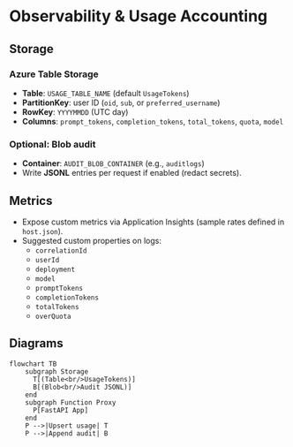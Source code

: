 # Observability & Usage Accounting

## Storage

### Azure Table Storage

- **Table**: `USAGE_TABLE_NAME` (default `UsageTokens`)
- **PartitionKey**: user ID (`oid`, `sub`, or `preferred_username`)
- **RowKey**: `YYYYMMDD` (UTC day)
- **Columns**: `prompt_tokens`, `completion_tokens`, `total_tokens`, `quota`, `model`

### Optional: Blob audit

- **Container**: `AUDIT_BLOB_CONTAINER` (e.g., `auditlogs`)
- Write **JSONL** entries per request if enabled (redact secrets).

## Metrics

- Expose custom metrics via Application Insights (sample rates defined in `host.json`).
- Suggested custom properties on logs:
  - `correlationId`
  - `userId`
  - `deployment`
  - `model`
  - `promptTokens`
  - `completionTokens`
  - `totalTokens`
  - `overQuota`

## Diagrams

```mermaid
flowchart TB
    subgraph Storage
      T[(Table<br/>UsageTokens)]
      B[(Blob<br/>Audit JSONL)]
    end
    subgraph Function Proxy
      P[FastAPI App]
    end
    P -->|Upsert usage| T
    P -->|Append audit| B
```

